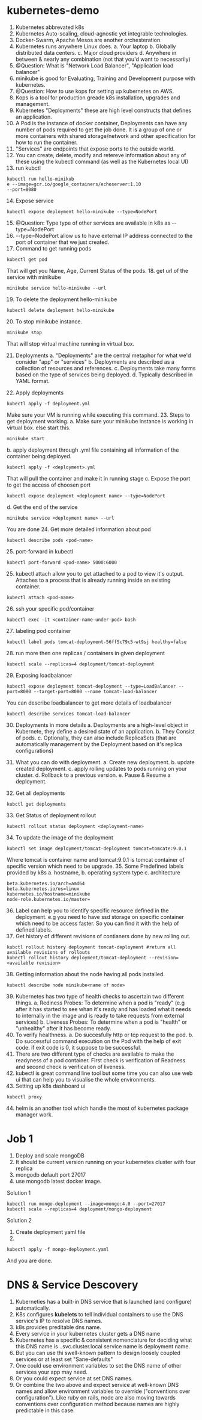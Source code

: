 # kubernetes-demo

1. Kubernetes abbrevated k8s
2. Kubernetes Auto-scaling, cloud-agnostic yet integrable technologies.
3. Docker-Swarm, Apache Mesos are another orchesteration.
4. Kubernetes runs anywhere Linux does.
  a. Your laptop
  b. Globally distributed data centers.
  c. Major cloud providers
  d. Anywhere in between & nearly any combination (not that you'd want to necessarily)
5. @Question: What is "Network Load Balancer", "Application load balancer"
6. minikube is good for Evaluating, Training and Development purpose with kubernetes.
7. @Question: How to use kops for setting up kubernetes on AWS.
8. Kops is a tool for production greade k8s installation, upgrades and management.
9. Kubernetes "Deployments" these are high level constructs that defines an application. 
10. A Pod is the instance of docker container, Deployments can have any number of pods required to get the job done. It is a group of one or more containers with shared storage/network and other specification for how to run the container.
11. "Services" are endpoints that expose ports to the outside world.
12. You can create, delete, modify and retereve information about any of these using the kubectl command (as well as the Kubernetes local UI)
13. run kubctl
```
kubectl run hello-minikub
e --image=gcr.io/google_containers/echoserver:1.10
--port=8080
```
14. Expose service
```
kubectl expose deployment hello-minikube --type=NodePort
```
15. @Question: Type type of other services are available in k8s as --type=NodePort
16. --type=NodePort allow us to have external IP address connected to the port of container that we just created.
17. Command to get running pods
```
kubectl get pod
```
That will get you Name, Age, Current Status of the pods.
18. get url of the service with minikube
```
minikube service hello-minikube --url
```
19. To delete the deployment hello-minikube
```
kubectl delete deployment hello-minikube
```
20. To stop minikube instance.
```
minikube stop
```
That will stop virtual machine running in virtual box.

21. Deployments
  a. "Deployments" are the central metaphor for what we'd consider "app" or "services"
  b. Deployments are described as a collection of resources and references.
  c. Deployments take many forms based on the type of services being deployed. 
  d. Typically described in YAML format.

22. Apply deployments
```
kubectl apply -f deployment.yml
```
Make sure your VM is running while executing this command.
23. Steps to get deployment working.
  a. Make sure your minikube instance is working in virtual box. else start this.
  ```
  minikube start
  ```
  b. apply deployment through <deployment>.yml file containing all information of the container being deployed.
  ```
  kubectl apply -f <deployment>.yml
  ```
  That will pull the container and make it in running stage
  c. Expose the port to get the access of choosen port
  ```
  kubectl expose deployment <deployment name> --type=NodePort
  ```
  d. Get the end of the service
  ```
  minikube service <deployment name> --url
  ```
  You are done
24. Get more detailed information about pod
```
kubectl describe pods <pod-name>
```
25. port-forward in kubectl
```
kubectl port-forward <pod-name> 5000:6000
```
25. kubectl attach allow you to get attached to a pod to view it's output. Attaches to a process that is already running inside an existing container.
```
kubectl attach <pod-name>
```
26. ssh your specific pod/container
```
kubectl exec -it <container-name-under-pod> bash
```
27. labeling pod container
```
kubectl label pods tomcat-deployment-56ff5c79c5-wt9sj healthy=false
```
28. run more then one replicas / containers in given deployment
```
kubectl scale --replicas=4 deployment/tomcat-deployment
```
29. Exposing loadbalancer
```
kubectl expose deployment tomcat-deployment --type=LoadBalancer --port=8080 --target-port=8080 --name tomcat-load-balancer
```
You can describe loadbalancer to get more details of loadbalancer
```
kubectl describe services tomcat-load-balancer
```
30. Deployments in more details
  a. Deployments are a high-level object in Kubernete, they define a desired state of an application.
  b. They Consist of pods.
  c. Optionally, they can also include ReplicaSets (that are automatically management by the Deployment based on it's replica configurations)

31. What you can do with deployment.
  a. Create new deployment.
  b. update created deployment.
  c. apply rolling updates to pods running on your cluster.
  d. Rollback to a previous version.
  e. Pause & Resume a deployment.

32. Get all deployments
```
kubctl get deployments
```
33. Get Status of deployment rollout
```
kubectl rollout status deployment <deployment-name>
```
34. To update the image of the deployment
```
kubectl set image deployment/tomcat-deployment tomcat=tomcate:9.0.1
```
Where tomcat is container name and tomcat:9.0.1 is tomcat container of specific version which need to be upgrade.
35. Some Predefined labels provided by k8s
  a. hostname,
  b. operating system type
  c. architecture
```
beta.kubernetes.io/arch=amd64
beta.kubernetes.io/os=linux
kubernetes.io/hostname=minikube
node-role.kubernetes.io/master=
```
36. Label can help you to identify specific resource defined in the deployment. e.g you need to have ssd storage on specific container which need to be access faster. So you can find it with the help of defined labels. 
37. Get history of different revisions of contianers done by new rolling out.
```
kubctl rollout history deployment tomcat-deployment #return all available revisions of rollouts
kubectl rollout history deployment/tomcat-deployment --revision=<available revision>
```
38. Getting information about the node having all pods installed.
```
kubectl describe node minikube<name of node>
```
39. Kubernetes has two type of health checks to ascertain two different things.
  a. Rediness Probes: To determine when a pod is "ready" (e.g after it has started to see whan it's ready and has loaded what it needs to internally in the image and is ready to take requests from external services)
  b. Liveness Probes: To determine when a pod is "health" or "unhealthy" after it has become ready.
40. To verify healthness.
  a. Do succesfully http or tcp request to the pod.
  b. Do successful command execution on the Pod with the help of exit code. if exit code is 0, it suppose to be successful.
41. There are two different type of checks are available to make the readyness of a pod container. First check is verification of Readness and second check is verification of liveness.
42. kubectl is great command line tool but some time you can also use web ui that can help you to visualise the whole environments.
43. Setting up k8s dashboard ui
```
kubectl proxy
```
44. helm is an another tool which handle the most of kubernetes package manager work.



Job 1
===

1. Deploy and scale mongoDB
2. It should be current version running on your kubernetes cluster with four replica
3. mongodb default port 27017
4. use mongodb latest docker image.

Solution 1
```
kubectl run mongo-deployment --image=mongo:4.0 --port=27017
kubectl scale --replicas=4 deployment/mongo-deployment
```

Solution 2
1. Create deployment yaml file
2. 
```
kubectl apply -f mongo-deployment.yaml
```
And you are done.


DNS & Service Descovery
===

1. Kuberneties has a built-in DNS service that is launched (and configure) automatically.
2. K8s configures **kubelets** to tell individual containers to use the DNS service's IP to resolve DNS names.
3. k8s provides preditable dns name.
4. Every service in your kubernetes cluster gets a DNS name
5. Kubernetes has a specific & consistent nomenclature for deciding what this DNS name is 
   <my-service-name>.<my-namespace>.svc.cluster.local
   service name is deployment name.
6. But you can use thi swell-known pattern to design loosely coupled services or at least set "Sane-defaults"
  1. One could use environment variables to set the DNS name of other services your app may need.
  2. Or you could expect service at set DNS names.
  3. Or combine the two above and expect service at well-known DNS names and allow environment variables to override ("conventions over configuration"). Like ruby on rails, node are also moving towards conventions over configuration method because names are highly predictable in this case.
